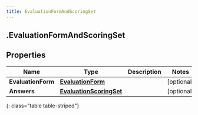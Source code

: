 ```yaml
---
title: EvaluationFormAndScoringSet
---
```

## .EvaluationFormAndScoringSet

## Properties

|Name | Type | Description | Notes|
|------------ | ------------- | ------------- | -------------|
| **EvaluationForm** | [**EvaluationForm**](EvaluationForm.html) |  | [optional] |
| **Answers** | [**EvaluationScoringSet**](EvaluationScoringSet.html) |  | [optional] |
{: class="table table-striped"}


